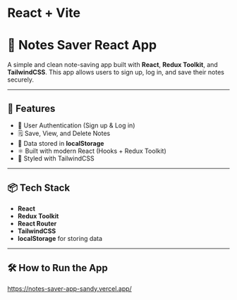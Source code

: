 # React + Vite

# 📝 Notes Saver React App

A simple and clean note-saving app built with **React**, **Redux Toolkit**, and **TailwindCSS**. This app allows users to sign up, log in, and save their notes securely.

---

## 🚀 Features

- 🔐 User Authentication (Sign up & Log in)
- 🗒️ Save, View, and Delete Notes
- 💾 Data stored in **localStorage**
- ⚛️ Built with modern React (Hooks + Redux Toolkit)
- 💨 Styled with TailwindCSS

---

## 📦 Tech Stack

- **React**
- **Redux Toolkit**
- **React Router**
- **TailwindCSS**
- **localStorage** for storing data

---

## 🛠️ How to Run the App
https://notes-saver-app-sandy.vercel.app/
